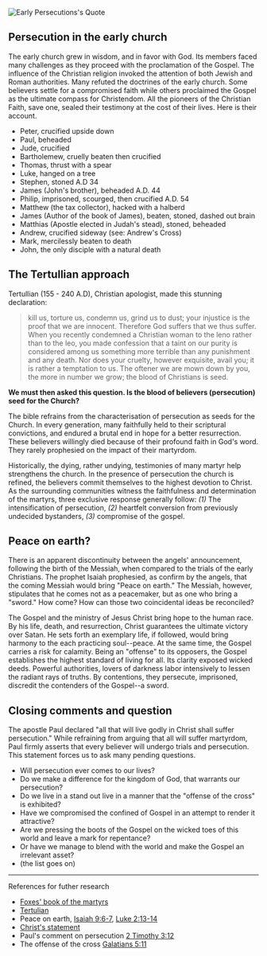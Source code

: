 <!--properties
title=Early Persecutions
id=PhBXoNi7tS
authorKey=wendly
image=https://servone.wspecs.com/wspecs/full/early_persecution.jpg
publish=true
summary=In every generation, many faithfully held to their scriptural convictions, and endured a brutal end in hope for a better resurrection. Some believers settle for a compromised faith while others proclaimed the Gospel as the ultimate compass for Christendom. All the pioneers of the Christian Faith, save one, sealed their testimony at the cost of their lives.
created=Tue Mar 22 2016 03:38:20 GMT+0200 (EET)
updated=Mon Feb 20 2017 05:37:49 GMT+0200 (EET)
searches=
-->

![Early Persecutions's Quote](https://servone.wspecs.com/wspecs/full/early_persecution.jpg)
## Persecution in the early church

The early church grew in wisdom, and in favor with God. Its members faced many challenges as they proceed with the proclamation of the Gospel. The influence of the Christian religion invoked the attention of both Jewish and Roman authorities. Many refuted the doctrines of the early church. Some believers settle for a compromised faith while others proclaimed the Gospel as the ultimate compass for Christendom. All the pioneers of the Christian Faith, save one, sealed their testimony at the cost of their lives. Here is their account.
* Peter, crucified upside down
* Paul, beheaded
* Jude, crucified
* Bartholemew, cruelly beaten then crucified
* Thomas, thrust with a spear
* Luke, hanged on a tree
* Stephen, stoned A.D 34
* James (John's brother), beheaded A.D. 44
* Philip, imprisoned, scourged, then crucified A.D. 54
* Matthew (the tax collector), hacked with a halberd
* James (Author of the book of James), beaten, stoned, dashed out brain
* Matthias (Apostle elected in Judah's stead), stoned, beheaded
* Andrew, crucified sideway (see: Andrew's Cross)
* Mark, mercilessly beaten to death
* John, the only disciple with a natural death

## The Tertullian approach
Tertullian (155 - 240 A.D), Christian apologist, made this stunning declaration:
> kill us, torture us, condemn us, grind us to dust; your injustice is the proof that we are innocent. Therefore God suffers that we thus suffer. When you recently condemned a Christian woman to the leno rather than to the leo, you made confession that a taint on our purity is considered among us something more terrible than any punishment and any death. Nor does your cruelty, however exquisite, avail you; it is rather a temptation to us. The oftener we are mown down by you, the more in number we grow; the blood of Christians is seed.

**We must then asked this question. Is the blood of believers (persecution) seed for the Church?**

The bible refrains from the characterisation of persecution as seeds for the Church. In every generation, many faithfully held to their scriptural convictions, and endured a brutal end in hope for a better resurrection. These believers willingly died because of their profound faith in God's word. They rarely prophesied on the impact of their martyrdom. 

Historically, the dying, rather undying, testimonies of many martyr help strengthens the church. In the presence of  persecution the church is refined, the believers commit themselves to the highest devotion to Christ. As the surrounding communities witness the faithfulness and determination of the martyrs, three exclusive response generally follow: *(1)* The intensification of persecution, *(2)* heartfelt conversion from previously undecided bystanders, *(3)* compromise of the gospel.

## Peace on earth?
There is an apparent discontinuity between the angels' announcement, following the birth of the Messiah, when compared to the trials of the early Christians. The prophet Isaiah prophesied, as confirm by the angels, that the coming Messiah would bring "Peace on earth." The Messiah, however, stipulates that he comes not as a peacemaker, but as one who bring a "sword." How come? How can those two coincidental ideas be reconciled?

The Gospel and the ministry of Jesus Christ bring hope to the human race. By his life, death, and resurrection, Christ guarantees the ultimate victory over Satan. He sets forth an exemplary life, if followed, would bring harmony to the each practicing soul--peace. At the same time, the Gospel carries a risk for calamity. Being an "offense" to its opposers, the Gospel establishes the highest standard of living for all. Its clarity exposed wicked deeds. Powerful authorities, lovers of darkness labor intensively to lessen the radiant rays of truths. By contentions, they persecute, imprisoned, discredit the contenders of the Gospel--a sword.

## Closing comments and question
The apostle Paul declared "all that will live godly in Christ shall suffer persecution." While refraining from arguing that all will suffer martyrdom, Paul firmly asserts that every believer will undergo trials and persecution. This statement forces us to ask many pending questions. 
* Will persecution ever comes to our lives?
* Do we make a difference for the kingdom of God, that warrants our persecution?
* Do we live in a stand out live in a manner that the "offense of the cross" is exhibited?
* Have we compromised the confined of Gospel in an attempt to render it attractive?
* Are we pressing the boots of the Gospel on the wicked toes of this world and leave a mark for repentance?
* Or have we manage to blend with the world and make the Gospel an irrelevant asset?
* (the list goes on)

---
References for futher research
* [Foxes' book of the martyrs](https://www.google.com/#q=Foxes%27+book+of+the+martyrs)
* [Tertulian](https://www.google.com/#q=tertullian)
* Peace on earth, [Isaiah 9:6-7](https://www.bible.com/bible/1/isa.9:6,7), [Luke 2:13-14](https://www.bible.com/bible/1/luk.2.13,14)
* [Christ's statement](https://www.bible.com/bible/1/mat.10.34-39)
* Paul's comment on persecution [2 Timothy 3:12](https://www.bible.com/bible/1/2ti.3.11,12)
* The offense of the cross [Galatians 5:11](https://www.bible.com/bible/1/gal.5.11)
